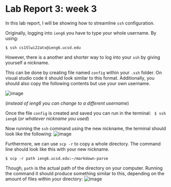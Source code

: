 # Lab Report 3: week 3

In this lab report, I will be showing how to streamline `ssh` configuration.

Originally, logging into `ieng6` you have to type your whole username. By using:

` $ ssh cs15lwi22atx@ieng6.ucsd.edu `

However, there is a another and shorter way to log into your `ssh` by giving yourself a nickname. 

This can be done by creating file named `config` within your `.ssh` folder. On visual studio code it should
look similar to this format. Additionally, you should also copy the following contents but use your own username. 

![image](https://user-images.githubusercontent.com/97707886/153661186-f2a2447b-0b27-41a0-b452-3df734eabbc9.png)

(*instead of ieng6 you can change to a different username*)

Once the file `config` is created and saved you can run in the terminal:
` $ ssh ieng6`  (*or whatever nickname you used*) 

Now running the `ssh` command using the new nickname, the terminal should look like the following:
![image](https://user-images.githubusercontent.com/97707886/153663452-e1061c83-6cc5-414f-8867-b0873b16abf6.png)

Furthermore, we can use `scp -r` to copy a whole directory. The command line should look like this with
your new nickname. 

`$ scp -r path ieng6.ucsd.edu:~/markdown-parse`

Though, `path` is the actual path of the directory on your computer. Running the command it should produce something similar
to this, depending on the amount of files within your directory:
![image](https://user-images.githubusercontent.com/97707886/153666014-6a129dd4-a35f-45c8-a899-0b9810dd72b6.png)














